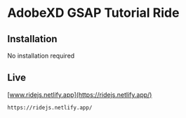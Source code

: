 # AdobeXD GSAP Tutorial Ride

## Installation
No installation required

## Live

[www.ridejs.netlify.app](https://ridejs.netlify.app/)

```sh
https://ridejs.netlify.app/
```
